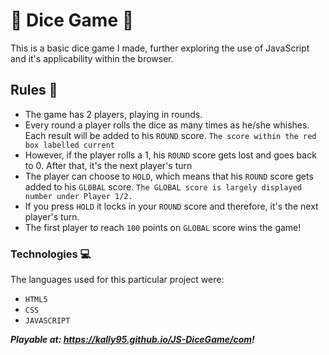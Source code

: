 # :game_die: Dice Game :game_die:

This is a basic dice game I made, further exploring the use of JavaScript and it's applicability within the browser.

## Rules :pushpin:

- The game has 2 players, playing in rounds.
- Every round a player rolls the dice as many times as he/she whishes. Each result will be added to his ```ROUND``` score. ```The score within the red box labelled current```
- However, if the player rolls a 1, his ```ROUND``` score gets lost and goes back to 0. After that, it's the next player's turn
- The player can choose to ```HOLD```, which means that his ```ROUND``` score gets added to his ```GL0BAL``` score. ```The GLOBAL score is largely displayed number under Player 1/2.```
- If you press ```HOLD``` it locks in your ```ROUND``` score and therefore, it's the next player's turn.
- The first player to reach ```100``` points on ```GLOBAL``` score wins the game!

### Technologies :computer:	
The languages used for this particular project were:

* ```HTML5```
* ```CSS```
* ```JAVASCRIPT```


***Playable at: https://kally95.github.io/JS-DiceGame/com!***
